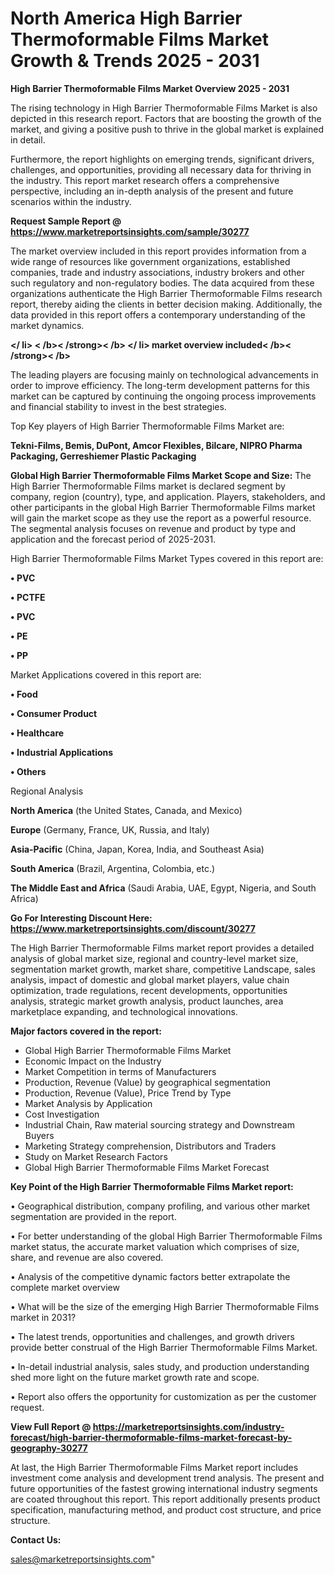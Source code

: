# North America High Barrier Thermoformable Films Market Growth & Trends 2025 - 2031

<Strong> High Barrier Thermoformable Films Market Overview 2025 - 2031</strong>

The rising technology in High Barrier Thermoformable Films Market is also depicted in this research report. Factors that are boosting the growth of the market, and giving a positive push to thrive in the global market is explained in detail.

Furthermore, the report highlights on emerging trends, significant drivers, challenges, and opportunities, providing all necessary data for thriving in the industry. This report market research offers a comprehensive perspective, including an in-depth analysis of the present and future scenarios within the industry.

<strong>Request Sample Report @ <a href=https://www.marketreportsinsights.com/sample/30277>https://www.marketreportsinsights.com/sample/30277</a></strong>

The market overview included in this report provides information from a wide range of resources like government organizations, established companies, trade and industry associations, industry brokers and other such regulatory and non-regulatory bodies. The data acquired from these organizations authenticate the High Barrier Thermoformable Films research report, thereby aiding the clients in better decision making. Additionally, the data provided in this report offers a contemporary understanding of the market dynamics.

<Strong></ li> < /b>< /strong>< /b> </ li> market overview included< /b>< /strong>< /b></Strong>

The leading players are focusing mainly on technological advancements in order to improve efficiency. The long-term development patterns for this market can be captured by continuing the ongoing process improvements and financial stability to invest in the best strategies.

Top Key players of High Barrier Thermoformable Films Market are:

<strong>Tekni-Films, Bemis, DuPont, Amcor Flexibles, Bilcare, NIPRO Pharma Packaging, Gerreshiemer Plastic Packaging</strong>

<strong><b>Global High Barrier Thermoformable Films Market Scope and Size:</b></strong>
The High Barrier Thermoformable Films market is declared segment by company, region (country), type, and application. Players, stakeholders, and other participants in the global High Barrier Thermoformable Films market will gain the market scope as they use the report as a powerful resource. The segmental analysis focuses on revenue and product by type and application and the forecast period of 2025-2031.

High Barrier Thermoformable Films Market Types covered in this report are:

<strong>• PVC

• PCTFE

• PVC

• PE

• PP</strong>

Market Applications covered in this report are:

<strong>• Food

• Consumer Product

• Healthcare

• Industrial Applications

• Others</strong> 

Regional Analysis

<strong>North America</strong> (the United States, Canada, and Mexico)

<strong>Europe</strong> (Germany, France, UK, Russia, and Italy)

<strong>Asia-Pacific</strong> (China, Japan, Korea, India, and Southeast Asia)

<strong>South America</strong> (Brazil, Argentina, Colombia, etc.)

<strong>The Middle East and Africa</strong> (Saudi Arabia, UAE, Egypt, Nigeria, and South Africa)

<strong>Go For Interesting Discount Here: <a href=https://www.marketreportsinsights.com/discount/30277>https://www.marketreportsinsights.com/discount/30277</a></strong>

The High Barrier Thermoformable Films market report provides a detailed analysis of global market size, regional and country-level market size, segmentation market growth, market share, competitive Landscape, sales analysis, impact of domestic and global market players, value chain optimization, trade regulations, recent developments, opportunities analysis, strategic market growth analysis, product launches, area marketplace expanding, and technological innovations.

<strong><b>Major factors covered in the report:</b></strong>
<ul>
  <li>Global High Barrier Thermoformable Films Market </li>
  <li>Economic Impact on the Industry</li>
  <li>Market Competition in terms of Manufacturers</li>
  <li>Production, Revenue (Value) by geographical segmentation</li>
  <li>Production, Revenue (Value), Price Trend by Type</li>
  <li>Market Analysis by Application</li>
  <li>Cost Investigation</li>
  <li>Industrial Chain, Raw material sourcing strategy and Downstream Buyers</li>
  <li>Marketing Strategy comprehension, Distributors and Traders</li>
  <li>Study on Market Research Factors</li>
  <li>Global High Barrier Thermoformable Films Market Forecast</li>
</ul>

<strong><b>Key Point of the High Barrier Thermoformable Films Market report:</b></strong>

• Geographical distribution, company profiling, and various other market segmentation are provided in the report.

• For better understanding of the global High Barrier Thermoformable Films market status, the accurate market valuation which comprises of size, share, and revenue are also covered.

• Analysis of the competitive dynamic factors better extrapolate the complete market overview

• What will be the size of the emerging High Barrier Thermoformable Films market in 2031?

• The latest trends, opportunities and challenges, and growth drivers provide better construal of the High Barrier Thermoformable Films Market.

• In-detail industrial analysis, sales study, and production understanding shed more light on the future market growth rate and scope.

• Report also offers the opportunity for customization as per the customer request.

<strong><b>View Full Report @ <a href=https://marketreportsinsights.com/industry-forecast/high-barrier-thermoformable-films-market-forecast-by-geography-30277>https://marketreportsinsights.com/industry-forecast/high-barrier-thermoformable-films-market-forecast-by-geography-30277</a></b></strong>


At last, the High Barrier Thermoformable Films Market report includes investment come analysis and development trend analysis. The present and future opportunities of the fastest growing international industry segments are coated throughout this report. This report additionally presents product specification, manufacturing method, and product cost structure, and price structure.

<strong>Contact Us:</strong>

sales@marketreportsinsights.com"
